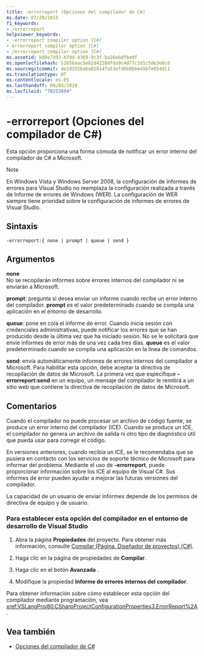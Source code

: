 ```yaml
---
title: -errorreport (Opciones del compilador de C#)
ms.date: 07/20/2015
f1_keywords:
- /errorreport
helpviewer_keywords:
- -errorreport compiler option [C#]
- errorreport compiler option [C#]
- /errorreport compiler option [C#]
ms.assetid: bd0e7493-b79d-4369-9c3f-ba26ebdfbedf
ms.openlocfilehash: 52b58aac5e82d4228dfda9c4d77c1d1c5de3e0cd
ms.sourcegitcommit: 4e2d355baba82814fa53efd6b8bbb45bfe054d11
ms.translationtype: HT
ms.contentlocale: es-ES
ms.lasthandoff: 09/04/2019
ms.locfileid: "70253894"
---
```

# <a name="-errorreport-c-compiler-options"></a>-errorreport (Opciones del compilador de C#)
Esta opción proporciona una forma cómoda de notificar un error interno del compilador de C# a Microsoft.

> [!NOTE]
> En Windows Vista y Windows Server 2008, la configuración de informes de errores para Visual Studio no reemplaza la configuración realizada a través de Informe de errores de Windows (WER). La configuración de WER siempre tiene prioridad sobre la configuración de informes de errores de Visual Studio.

## <a name="syntax"></a>Sintaxis

```console
-errorreport:{ none | prompt | queue | send }
```

## <a name="arguments"></a>Argumentos
 **none**  
 No se recopilarán informes sobre errores internos del compilador ni se enviarán a Microsoft.

 **prompt**: pregunta si desea enviar un informe cuando recibe un error interno del compilador. **prompt** es el valor predeterminado cuando se compila una aplicación en el entorno de desarrollo.

 **queue**: pone en cola el informe de error. Cuando inicia sesión con credenciales administrativas, puede notificar los errores que se han producido desde la última vez que ha iniciado sesión. No se le solicitará que envíe informes de error más de una vez cada tres días. **queue** es el valor predeterminado cuando se compila una aplicación en la línea de comandos.

 **send**: envía automáticamente informes de errores internos del compilador a Microsoft. Para habilitar esta opción, debe aceptar la directiva de recopilación de datos de Microsoft. La primera vez que especifique **-errorreport:send** en un equipo, un mensaje del compilador le remitirá a un sitio web que contiene la directiva de recopilación de datos de Microsoft.

## <a name="remarks"></a>Comentarios
 Cuando el compilador no puede procesar un archivo de código fuente, se produce un error interno del compilador (ICE). Cuando se produce un ICE, el compilador no genera un archivo de salida ni otro tipo de diagnóstico útil que pueda usar para corregir el código.

 En versiones anteriores, cuando recibía un ICE, se le recomendaba que se pusiera en contacto con los servicios de soporte técnico de Microsoft para informar del problema. Mediante el uso de **-errorreport**, puede proporcionar información sobre los ICE al equipo de Visual C#. Sus informes de error pueden ayudar a mejorar las futuras versiones del compilador.

 La capacidad de un usuario de enviar informes depende de los permisos de directiva de equipo y de usuario.

### <a name="to-set-this-compiler-option-in-the-visual-studio-development-environment"></a>Para establecer esta opción del compilador en el entorno de desarrollo de Visual Studio

1. Abra la página **Propiedades** del proyecto. Para obtener más información, consulte [Compilar (Página, Diseñador de proyectos) (C#)](/visualstudio/ide/reference/build-page-project-designer-csharp).

2. Haga clic en la página de propiedades de **Compilar**.

3. Haga clic en el botón **Avanzada** .

4. Modifique la propiedad **Informe de errores internos del compilador**.

 Para obtener información sobre cómo establecer esta opción del compilador mediante programación, vea <xref:VSLangProj80.CSharpProjectConfigurationProperties3.ErrorReport%2A>.

## <a name="see-also"></a>Vea también

- [Opciones del compilador de C#](./index.md)
